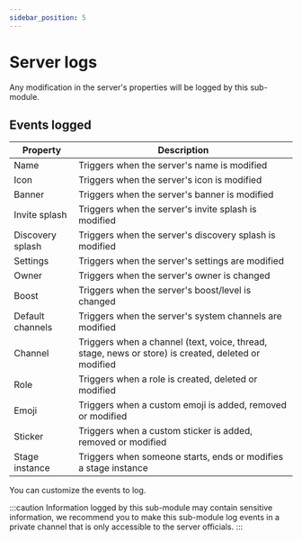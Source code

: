 ```yaml
---
sidebar_position: 5
---
```


# Server logs
Any modification in the server's properties will be logged by this sub-module.

## Events logged

| Property | Description |
| --- | --- |
| Name | Triggers when the server's name is modified |
| Icon | Triggers when the server's icon is modified |
| Banner | Triggers when the server's banner is modified |
| Invite splash | Triggers when the server's invite splash is modified |
| Discovery splash | Triggers when the server's discovery splash is modified |
| Settings | Triggers when the server's settings are modified | 
| Owner | Triggers when the server's owner is changed |
| Boost | Triggers when the server's boost/level is changed |
| Default channels | Triggers when the server's system channels are modified |
| Channel | Triggers when a channel (text, voice, thread, stage, news or store) is created, deleted or modified |
| Role | Triggers when a role is created, deleted or modified |
| Emoji | Triggers when a custom emoji is added, removed or modified |
| Sticker | Triggers when a custom sticker is added, removed or modified |
| Stage instance | Triggers when someone starts, ends or modifies a stage instance |

You can customize the events to log.

:::caution
Information logged by this sub-module may contain sensitive information, we recommend you to make this sub-module log events in a private channel that is only accessible to the server officials.
:::